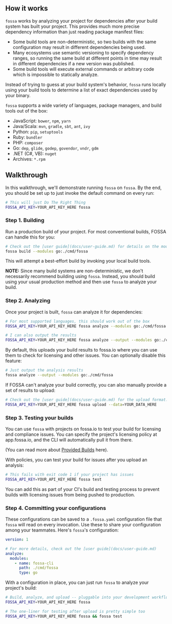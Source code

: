 ## How it works
`fossa` works by analyzing your project for dependencies after your build system has built your project. This provides much more precise dependency information than just reading package manifest files:

- Some build tools are non-deterministic, so two builds with the same configuration may result in different dependencies being used.
- Many ecosystems use semantic versioning to specify dependency ranges, so running the same build at different points in time may result in different dependencies if a new version was published.
- Some build tools will execute external commands or arbitrary code which is impossible to statically analyze.

Instead of trying to guess at your build system's behavior, `fossa` runs locally using your build tools to determine a list of exact dependencies used by your binary.

`fossa` supports a wide variety of languages, package managers, and build tools out of the box:

 - JavaScript: `bower`, `npm`, `yarn`
 - Java/Scala: `mvn`, `gradle`, `sbt`, `ant`, `ivy`
 - Python: `pip`, `setuptools`
 - Ruby: `bundler`
 - PHP: `composer`
 - Go: `dep`, `glide`, `godep`, `govendor`, `vndr`, `gdm`
 - .NET (C#, VB): `nuget`
 - Archives: `*.rpm`

## Walkthrough

In this walkthrough, we'll demonstrate running `fossa` on `fossa`. By the end, you should be set up to just invoke the default command on every run:

```bash
# This will just Do The Right Thing
FOSSA_API_KEY=YOUR_API_KEY_HERE fossa
```

### Step 1. Building

Run a production build of your project. For most conventional builds, FOSSA can handle this for you:

```bash
# Check out the [user guide](docs/user-guide.md) for details on the module spec.
fossa build --modules go:./cmd/fossa
```

This will attempt a best-effort build by invoking your local build tools.

**NOTE:** Since many build systems are non-deterministic, we don't necessarily recommend building using `fossa`. Instead, you should build using your usual production method and then use `fossa` to analyze your build.

### Step 2. Analyzing
Once your project is built, `fossa` can analyze it for dependencies:

```bash
# For most supported languages, this should work out of the box
FOSSA_API_KEY=YOUR_API_KEY_HERE fossa analyze --modules go:./cmd/fossa

# I can also output the results
FOSSA_API_KEY=YOUR_API_KEY_HERE fossa analyze --output --modules go:./cmd/fossa
```

By default, this uploads your build results to fossa.io where you can use them to check for licensing and other issues. You can optionally disable this feature:

```bash
# Just output the analysis results
fossa analyze --output --modules go:./cmd/fossa
```

If FOSSA can't analyze your build correctly, you can also manually provide a set of results to upload:

```bash
# Check out the [user guide](docs/user-guide.md) for the upload format.
FOSSA_API_KEY=YOUR_API_KEY_HERE fossa upload --data=YOUR_DATA_HERE
```

### Step 3. Testing your builds

You can use `fossa` with projects on fossa.io to test your build for licensing and compliance issues. You can specify the project's licensing policy at app.fossa.io, and the CLI will automatically pull it from there.

(You can read more about [Provided Builds](https://fossa.io/docs/getting-started/provided-builds) here).

With policies, you can test your build for issues after you upload an analysis:

```bash
# This fails with exit code 1 if your project has issues
FOSSA_API_KEY=YOUR_API_KEY_HERE fossa test
```

You can add this as part of your CI's build and testing process to prevent builds with licensing issues from being pushed to production.

### Step 4. Committing your configurations

These configurations can be saved to a `.fossa.yaml` configuration file that `fossa` will read on every invocation. Use these to share your configuration among your teammates. Here's `fossa`'s configuration:

```yaml
version: 1

# For more details, check out the [user guide](docs/user-guide.md)
analyze:
  modules:
    - name: fossa-cli
      path: ./cmd/fossa
      type: go
```

With a configuration in place, you can just run `fossa` to analyze your project's build:

```bash
# Build, analyze, and upload -- pluggable into your development workflow
FOSSA_API_KEY=YOUR_API_KEY_HERE fossa

# The one-liner for testing after upload is pretty simple too
FOSSA_API_KEY=YOUR_API_KEY_HERE fossa && fossa test
```